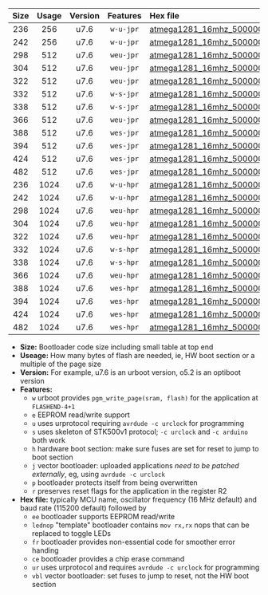 |Size|Usage|Version|Features|Hex file|
|:-:|:-:|:-:|:-:|:--|
|236|256|u7.6|`w-u-jpr`|[atmega1281_16mhz_500000bps_ur_vbl.hex](https://raw.githubusercontent.com/stefanrueger/urboot/main/atmega1281_16mhz_500000bps_ur_vbl.hex)|
|242|256|u7.6|`w-u-jpr`|[atmega1281_16mhz_500000bps_lednop_ur_vbl.hex](https://raw.githubusercontent.com/stefanrueger/urboot/main/atmega1281_16mhz_500000bps_lednop_ur_vbl.hex)|
|298|512|u7.6|`weu-jpr`|[atmega1281_16mhz_500000bps_ee_ur_vbl.hex](https://raw.githubusercontent.com/stefanrueger/urboot/main/atmega1281_16mhz_500000bps_ee_ur_vbl.hex)|
|304|512|u7.6|`weu-jpr`|[atmega1281_16mhz_500000bps_ee_lednop_ur_vbl.hex](https://raw.githubusercontent.com/stefanrueger/urboot/main/atmega1281_16mhz_500000bps_ee_lednop_ur_vbl.hex)|
|322|512|u7.6|`weu-jpr`|[atmega1281_16mhz_500000bps_ee_lednop_fr_ur_vbl.hex](https://raw.githubusercontent.com/stefanrueger/urboot/main/atmega1281_16mhz_500000bps_ee_lednop_fr_ur_vbl.hex)|
|332|512|u7.6|`w-s-jpr`|[atmega1281_16mhz_500000bps_vbl.hex](https://raw.githubusercontent.com/stefanrueger/urboot/main/atmega1281_16mhz_500000bps_vbl.hex)|
|338|512|u7.6|`w-s-jpr`|[atmega1281_16mhz_500000bps_lednop_vbl.hex](https://raw.githubusercontent.com/stefanrueger/urboot/main/atmega1281_16mhz_500000bps_lednop_vbl.hex)|
|366|512|u7.6|`weu-jpr`|[atmega1281_16mhz_500000bps_ee_lednop_fr_ce_ur_vbl.hex](https://raw.githubusercontent.com/stefanrueger/urboot/main/atmega1281_16mhz_500000bps_ee_lednop_fr_ce_ur_vbl.hex)|
|388|512|u7.6|`wes-jpr`|[atmega1281_16mhz_500000bps_ee_vbl.hex](https://raw.githubusercontent.com/stefanrueger/urboot/main/atmega1281_16mhz_500000bps_ee_vbl.hex)|
|394|512|u7.6|`wes-jpr`|[atmega1281_16mhz_500000bps_ee_lednop_vbl.hex](https://raw.githubusercontent.com/stefanrueger/urboot/main/atmega1281_16mhz_500000bps_ee_lednop_vbl.hex)|
|424|512|u7.6|`wes-jpr`|[atmega1281_16mhz_500000bps_ee_lednop_fr_vbl.hex](https://raw.githubusercontent.com/stefanrueger/urboot/main/atmega1281_16mhz_500000bps_ee_lednop_fr_vbl.hex)|
|482|512|u7.6|`wes-jpr`|[atmega1281_16mhz_500000bps_ee_lednop_fr_ce_vbl.hex](https://raw.githubusercontent.com/stefanrueger/urboot/main/atmega1281_16mhz_500000bps_ee_lednop_fr_ce_vbl.hex)|
|236|1024|u7.6|`w-u-hpr`|[atmega1281_16mhz_500000bps_ur.hex](https://raw.githubusercontent.com/stefanrueger/urboot/main/atmega1281_16mhz_500000bps_ur.hex)|
|242|1024|u7.6|`w-u-hpr`|[atmega1281_16mhz_500000bps_lednop_ur.hex](https://raw.githubusercontent.com/stefanrueger/urboot/main/atmega1281_16mhz_500000bps_lednop_ur.hex)|
|298|1024|u7.6|`weu-hpr`|[atmega1281_16mhz_500000bps_ee_ur.hex](https://raw.githubusercontent.com/stefanrueger/urboot/main/atmega1281_16mhz_500000bps_ee_ur.hex)|
|304|1024|u7.6|`weu-hpr`|[atmega1281_16mhz_500000bps_ee_lednop_ur.hex](https://raw.githubusercontent.com/stefanrueger/urboot/main/atmega1281_16mhz_500000bps_ee_lednop_ur.hex)|
|322|1024|u7.6|`weu-hpr`|[atmega1281_16mhz_500000bps_ee_lednop_fr_ur.hex](https://raw.githubusercontent.com/stefanrueger/urboot/main/atmega1281_16mhz_500000bps_ee_lednop_fr_ur.hex)|
|332|1024|u7.6|`w-s-hpr`|[atmega1281_16mhz_500000bps.hex](https://raw.githubusercontent.com/stefanrueger/urboot/main/atmega1281_16mhz_500000bps.hex)|
|338|1024|u7.6|`w-s-hpr`|[atmega1281_16mhz_500000bps_lednop.hex](https://raw.githubusercontent.com/stefanrueger/urboot/main/atmega1281_16mhz_500000bps_lednop.hex)|
|366|1024|u7.6|`weu-hpr`|[atmega1281_16mhz_500000bps_ee_lednop_fr_ce_ur.hex](https://raw.githubusercontent.com/stefanrueger/urboot/main/atmega1281_16mhz_500000bps_ee_lednop_fr_ce_ur.hex)|
|388|1024|u7.6|`wes-hpr`|[atmega1281_16mhz_500000bps_ee.hex](https://raw.githubusercontent.com/stefanrueger/urboot/main/atmega1281_16mhz_500000bps_ee.hex)|
|394|1024|u7.6|`wes-hpr`|[atmega1281_16mhz_500000bps_ee_lednop.hex](https://raw.githubusercontent.com/stefanrueger/urboot/main/atmega1281_16mhz_500000bps_ee_lednop.hex)|
|424|1024|u7.6|`wes-hpr`|[atmega1281_16mhz_500000bps_ee_lednop_fr.hex](https://raw.githubusercontent.com/stefanrueger/urboot/main/atmega1281_16mhz_500000bps_ee_lednop_fr.hex)|
|482|1024|u7.6|`wes-hpr`|[atmega1281_16mhz_500000bps_ee_lednop_fr_ce.hex](https://raw.githubusercontent.com/stefanrueger/urboot/main/atmega1281_16mhz_500000bps_ee_lednop_fr_ce.hex)|

- **Size:** Bootloader code size including small table at top end
- **Useage:** How many bytes of flash are needed, ie, HW boot section or a multiple of the page size
- **Version:** For example, u7.6 is an urboot version, o5.2 is an optiboot version
- **Features:**
  + `w` urboot provides `pgm_write_page(sram, flash)` for the application at `FLASHEND-4+1`
  + `e` EEPROM read/write support
  + `u` uses urprotocol requiring `avrdude -c urclock` for programming
  + `s` uses skeleton of STK500v1 protocol; `-c urclock` and `-c arduino` both work
  + `h` hardware boot section: make sure fuses are set for reset to jump to boot section
  + `j` vector bootloader: uploaded applications *need to be patched externally*, eg, using `avrdude -c urclock`
  + `p` bootloader protects itself from being overwritten
  + `r` preserves reset flags for the application in the register R2
- **Hex file:** typically MCU name, oscillator frequency (16 MHz default) and baud rate (115200 default) followed by
  + `ee` bootloader supports EEPROM read/write
  + `lednop` "template" bootloader contains `mov rx,rx` nops that can be replaced to toggle LEDs
  + `fr` bootloader provides non-essential code for smoother error handing
  + `ce` bootloader provides a chip erase command
  + `ur` uses urprotocol and requires `avrdude -c urclock` for programming
  + `vbl` vector bootloader: set fuses to jump to reset, not the HW boot section
